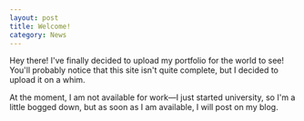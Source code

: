 ```yaml
---
layout: post
title: Welcome!
category: News
---
```


Hey there! I've finally decided to upload my portfolio for
the world to see! You'll probably notice that this site isn't
quite complete, but I decided to upload it on a whim.

At the moment, I am not available for work—I just started
university, so I'm a little bogged down, but as soon as I
am available, I will post on my blog.